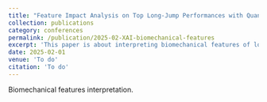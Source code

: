 ```yaml
---
title: "Feature Impact Analysis on Top Long-Jump Performances with Quantile Random Forest and Explainable AI Techniques"
collection: publications
category: conferences
permalink: /publication/2025-02-XAI-biomechanical-features
excerpt: 'This paper is about interpreting biomechanical features of long jump.'
date: 2025-02-01
venue: 'To do'
citation: 'To do'
---
```

Biomechanical features interpretation.
